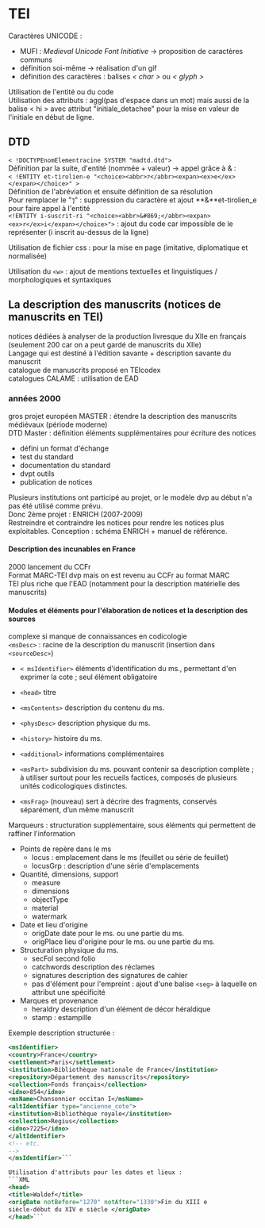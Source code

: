 # TEI
Caractères UNICODE :
* MUFI : *Medieval Unicode Font Initiative* -> proposition de caractères communs
* définition soi-même -> réalisation d'un gif
* définition des caractères : balises *< char >* ou *< glyph >*

Utilisation de l'entité ou du code  
Utilisation des attributs : aggl(pas d'espace dans un mot) mais aussi de la balise < hi > avec attribut "initiale_detachee" pour la mise en valeur de l'initiale en début de ligne.  

## DTD
`< !DOCTYPEnomElementracine SYSTEM "madtd.dtd">`  
Définition par la suite, d'entité (nommée + valeur) -> appel grâce à &  :  
`< !ENTITY et-tirolien-e "<choice><abbr>⁊</abbr><expan><ex>e</ex></expan></choice>" >`  
Définition de l'abréviation et ensuite définition de sa résolution  
Pour remplacer le "⁊" : suppression du caractère et ajout **&**et-tirolien_e pour faire appel à l'entité  
`<!ENTITY i-suscrit-ri "<choice><abbr>&#869;</abbr><expan><ex>r</ex>i</expan></choice>">` : ajout du code car impossible de le représenter (i inscrit au-dessus de la ligne)  

Utilisation de fichier css : pour la mise en page (imitative, diplomatique et normalisée)  

Utilisation du `<w>` : ajout de mentions textuelles et linguistiques / morphologiques et syntaxiques  

## La description des manuscrits (notices de manuscrits en TEI)
notices dédiées à analyser de la production livresque du XIIe en français (seulement 200 car on a peut gardé de manuscrits du XIIe)  
Langage qui est destiné à l'édition savante + description savante du manuscrit  
catalogue de manuscrits proposé en TEIcodex  
catalogues CALAME : utilisation de EAD  

### années 2000
gros projet européen MASTER : étendre la description des manuscrits médiévaux (période moderne)  
DTD Master : définition éléments supplémentaires pour écriture des notices
* défini un format d'échange
* test du standard
* documentation du standard
* dvpt outils
* publication de notices

Plusieurs institutions ont participé au projet, or le modèle dvp au début n'a pas été utilisé comme prévu.  
Donc 2ème projet : ENRICH (2007-2009)  
Restreindre et contraindre les notices pour rendre les notices plus exploitables. Conception : schéma ENRICH + manuel de référence.  

#### Description des incunables en France
2000 lancement du CCFr  
Format MARC-TEI dvp mais on est revenu au CCFr au format MARC  
TEI plus riche que l'EAD (notamment pour la description matérielle des manuscrits)

#### Modules et éléments pour l'élaboration de notices et la description des sources
complexe si manque de connaissances en codicologie  
`<msDesc>` : racine de la description du manuscrit (insertion dans `<sourceDesc>`)  
* `< msIdentifier>` éléments d'identification du ms., permettant
d'en exprimer la cote ; seul élément obligatoire
* `<head>` titre
* `<msContents>` description du contenu du ms.
* `<physDesc>` description physique du ms.
* `<history>` histoire du ms.
* `<additional>` informations complémentaires

* `<msPart>` subdivision du ms. pouvant contenir sa description
complète ; à utiliser surtout pour les recueils factices,
composés de plusieurs unités codicologiques distinctes.
* `<msFrag>` (nouveau) sert à décrire des fragments, conservés
séparément, d’un même manuscrit

Marqueurs : structuration supplémentaire, sous éléments qui permettent de raffiner l'information
* Points de repère dans le ms
  * locus : emplacement dans le ms (feuillet ou série de feuillet)
  * locusGrp : description d'une série d'emplacements
* Quantité, dimensions, support
  * measure
  * dimensions
  * objectType
  * material
  * watermark
* Date et lieu d'origine
  * origDate date pour le ms. ou une partie du ms.
  * origPlace lieu d'origine pour le ms. ou une partie du ms.
* Structuration physique du ms.
  * secFol second folio
  * catchwords description des réclames
  * signatures description des signatures de cahier
  * pas d'élément pour l'empreint : ajout d'une balise `<seg>` à laquelle on attribut une spécificité
* Marques et provenance
  * heraldry description d'un élément de décor héraldique
  * stamp : estampille

Exemple description structurée :
```XML
<msIdentifier>
<country>France</country>
<settlement>Paris</settlement>
<institution>Bibliothèque nationale de France</institution>
<repository>Département des manuscrits</repository>
<collection>Fonds français</collection>
<idno>854</idno>
<msName>Chansonnier occitan I</msName>
<altIdentifier type="ancienne_cote">
<institution>Bibliothèque royale</institution>
<collection>Regius</collection>
<idno>7225</idno>
</altIdentifier>
<!-- etc.
-->
</msIdentifier>```

Utilisation d'attributs pour les dates et lieux :
```XML
<head>
<title>Waldef</title>
<origDate notBefore="1270" notAfter="1330">Fin du XIII e
siècle-début du XIV e siècle </origDate>
</head>```
